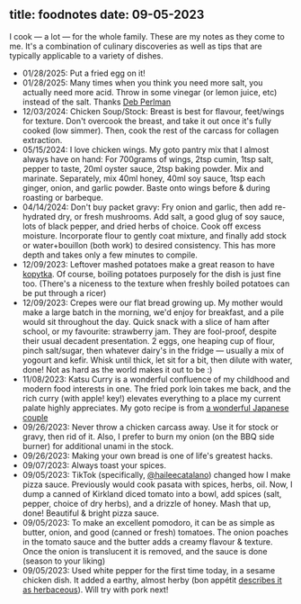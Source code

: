 title: foodnotes
date: 09-05-2023
---

I cook — a lot — for the whole family. These are my notes as they come to me.
It's a combination of culinary discoveries as well as tips that are typically
applicable to a variety of dishes.

* 01/28/2025: Put a fried egg on it!
* 01/28/2025: Many times when you think you need more salt, you actually need more acid. Throw in some vinegar (or lemon juice, etc) instead of the salt. Thanks [Deb Perlman](https://smittenkitchen.com/)
* 12/03/2024: Chicken Soup/Stock: Breast is best for flavour, feet/wings for texture. Don't overcook the breast, and take it out once it's fully cooked (low simmer). Then, cook the rest of the carcass for collagen extraction.
* 05/15/2024: I love chicken wings. My goto pantry mix that I almost always have on hand: For 700grams of wings, 2tsp cumin, 1tsp salt, pepper to taste, 20ml oyster sauce, 2tsp baking powder. Mix and marinate. Separately, mix 40ml honey, 40ml soy sauce, 1tsp each ginger, onion, and garlic powder. Baste onto wings before & during roasting or barbeque.
* 04/14/2024: Don't buy packet gravy: Fry onion and garlic, then add re-hydrated dry, or fresh mushrooms. Add salt, a good glug of soy sauce, lots of black pepper, and dried herbs of choice. Cook off excess moisture. Incorporate flour to gently coat mixture, and finally add stock or water+bouillon (both work) to desired consistency. This has more depth and takes only a few minutes to compile.
* 12/09/2023: Leftover mashed potatoes make a great reason to have [kopytka](https://en.wikipedia.org/wiki/Kopytka). Of course, boiling potatoes purposely for the dish is just fine too. (There's a niceness to the texture when freshly boiled potatoes can be put through a ricer)
* 12/09/2023: Crepes were our flat bread growing up. My mother would make a large batch in the morning, we'd enjoy for breakfast, and a pile would sit throughout the day. Quick snack with a slice of ham after school, or my favourite: strawberry jam. They are fool-proof, despite their usual decadent presentation. 2 eggs, one heaping  cup of flour, pinch salt/sugar, then whatever dairy's in the fridge — usually a mix of yogourt and kefir. Whisk until thick, let sit for a bit, then dilute with water, done! Not as hard as the world makes it out to be :)
* 11/08/2023: Katsu Curry is a wonderful confluence of my childhood and modern food interests in one. The fried pork loin takes me back, and the rich curry (with apple! key!) elevates everything to a place my current palate highly appreciates. My goto recipe is from [a wonderful Japanese couple](https://www.cabagges.world/tokyo-katsu-curry)
* 09/26/2023: Never throw a chicken carcass away. Use it for stock or gravy, then rid of it. Also, I prefer to burn my onion (on the BBQ side burner) for additional unami in the stock.
* 09/26/2023: Making your own bread is one of life's greatest hacks.
* 09/07/2023: Always toast your spices.
* 09/05/2023: TikTok (specifically, [@haileecatalano](https://www.tiktok.com/@haileecatalano?lang=en)) changed how I make pizza sauce. Previously would cook pasata with spices, herbs, oil. Now, I dump a canned of Kirkland diced tomato into a bowl, add spices (salt, pepper, choice of dry herbs), and a drizzle of honey. Mash that up, done! Beautiful & bright pizza sauce.
* 09/05/2023: To make an excellent pomodoro, it can be as simple as butter, onion, and good (canned or fresh) tomatoes. The onion poaches in the tomato sauce and the butter adds a creamy flavour & texture. Once the onion is translucent it is removed, and the sauce is done (season to your liking)
* 09/05/2023: Used white pepper for the first time today, in a sesame chicken dish. It added a earthy, almost herby (bon appétit [describes it as herbaceous](https://web.archive.org/web/20230326211958/https://www.bonappetit.com/story/white-pepper)). Will try with pork next!
